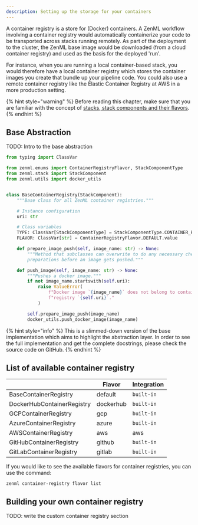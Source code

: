 ```yaml
---
description: Setting up the storage for your containers 
---
```


A container registry is a store for (Docker) containers. A ZenML workflow 
involving a container registry would automatically containerize your code to 
be transported across stacks running remotely. As part of the deployment to the
cluster, the ZenML base image would be downloaded (from a cloud container 
registry) and used as the basis for the deployed 'run'.

For instance, when you are running a local container-based stack, you would 
therefore have a local container registry which stores the container images 
you create that bundle up your pipeline code. You could also use a remote 
container registry like the Elastic Container Registry at AWS in a 
more production setting.

{% hint style="warning" %} 
Before reading this chapter, make sure that you are familiar with the concept of 
[stacks, stack components and their flavors](./introduction.md).  
{% endhint %}

## Base Abstraction

TODO: Intro to the base abstraction

```python
from typing import ClassVar

from zenml.enums import ContainerRegistryFlavor, StackComponentType
from zenml.stack import StackComponent
from zenml.utils import docker_utils


class BaseContainerRegistry(StackComponent):
    """Base class for all ZenML container registries."""

    # Instance configuration
    uri: str

    # Class variables
    TYPE: ClassVar[StackComponentType] = StackComponentType.CONTAINER_REGISTRY
    FLAVOR: ClassVar[str] = ContainerRegistryFlavor.DEFAULT.value

    def prepare_image_push(self, image_name: str) -> None:
        """Method that subclasses can overwrite to do any necessary checks or
        preparations before an image gets pushed."""

    def push_image(self, image_name: str) -> None:
        """Pushes a docker image."""
        if not image_name.startswith(self.uri):
            raise ValueError(
                f"Docker image `{image_name}` does not belong to container "
                f"registry `{self.uri}`."
            )

        self.prepare_image_push(image_name)
        docker_utils.push_docker_image(image_name)

```

{% hint style="info" %}
This is a slimmed-down version of the base implementation which aims to 
highlight the abstraction layer. In order to see the full implementation 
and get the complete docstrings, please check the source code on GitHub.
{% endhint %}

## List of available container registry

|                     | Flavor | Integration |
|---------------------|--------|-------------|
| BaseContainerRegistry | default | `built-in` |
| DockerHubContainerRegistry  | dockerhub  | `built-in`  |
| GCPContainerRegistry     | gcp     | `built-in`         |
| AzureContainerRegistry    | azure    | `built-in`          |
| AWSContainerRegistry    | aws    | aws          |
| GitHubContainerRegistry  | github  | `built-in`        |
| GitLabContainerRegistry  | gitlab  | `built-in`        |

If you would like to see the available flavors for container registries, you can 
use the command:

```shell
zenml container-registry flavor list
```

## Building your own container registry

TODO: write the custom container registry section
